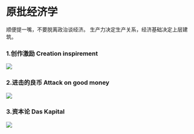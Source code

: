 # 原批经济学

顺便提一嘴，不要脱离政治谈经济。
生产力决定生产关系，经济基础决定上层建筑。

### 1.创作激励  Creation inspirement

![](https://github.com/DreamingCats/GenshitJokes/raw/main/原批经济学/创作激励.jpg)


### 2.进击的良币 Attack on good money

![](https://github.com/DreamingCats/GenshitJokes/raw/main/原批经济学/进击的良币.jpg)

### 3.资本论  Das Kapital

![](https://github.com/DreamingCats/GenshitJokes/raw/main/原批经济学/资本论1.jpg)

